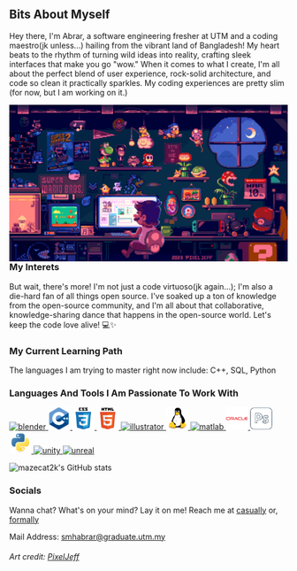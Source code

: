 ## Bits About Myself

Hey there, I'm Abrar, a software engineering fresher at UTM and a coding maestro(jk unless...) hailing from the vibrant land of Bangladesh! My heart beats to the rhythm of turning wild ideas into reality, crafting sleek interfaces that make you go "wow." When it comes to what I create, I'm all about the perfect blend of user experience, rock-solid architecture, and code so clean it practically sparkles. My coding experiences are pretty slim (for now, but I am working on it.)

<img align="right" src="https://github.com/mazecat2k/mazecat2k/blob/main/codingjeffgif.gif">


### My Interets                                                                                                                           

But wait, there's more! I'm not just a code virtuoso(jk again...); I'm also a die-hard fan of all things open source. I've soaked up a ton of knowledge from the open-source community, and I'm all about that collaborative, knowledge-sharing dance that happens in the open-source world. Let's keep the code love alive! 💻✨

### My Current Learning Path

The languages I am trying to master right now include: C++, SQL, Python

### Languages And Tools I Am Passionate To Work With
<p align="left">  <a href="https://www.blender.org/" target="_blank" rel="noreferrer"> <img src="https://download.blender.org/branding/community/blender_community_badge_white.svg" alt="blender" width="40" height="40"/> </a> <a href="https://www.w3schools.com/cpp/" target="_blank" rel="noreferrer"> <img src="https://raw.githubusercontent.com/devicons/devicon/master/icons/cplusplus/cplusplus-original.svg" alt="cplusplus" width="40" height="40"/> </a> <a href="https://www.w3schools.com/css/" target="_blank" rel="noreferrer"> <img src="https://raw.githubusercontent.com/devicons/devicon/master/icons/css3/css3-original-wordmark.svg" alt="css3" width="40" height="40"/> </a> <a href="https://www.w3.org/html/" target="_blank" rel="noreferrer"> <img src="https://raw.githubusercontent.com/devicons/devicon/master/icons/html5/html5-original-wordmark.svg" alt="html5" width="40" height="40"/> </a> <a href="https://www.adobe.com/in/products/illustrator.html" target="_blank" rel="noreferrer"> <img src="https://www.vectorlogo.zone/logos/adobe_illustrator/adobe_illustrator-icon.svg" alt="illustrator" width="40" height="40"/> </a> <a href="https://www.linux.org/" target="_blank" rel="noreferrer"> <img src="https://raw.githubusercontent.com/devicons/devicon/master/icons/linux/linux-original.svg" alt="linux" width="40" height="40"/> </a> <a href="https://www.mathworks.com/" target="_blank" rel="noreferrer"> <img src="https://upload.wikimedia.org/wikipedia/commons/2/21/Matlab_Logo.png" alt="matlab" width="40" height="40"/> </a> <a href="https://www.oracle.com/" target="_blank" rel="noreferrer"> <img src="https://raw.githubusercontent.com/devicons/devicon/master/icons/oracle/oracle-original.svg" alt="oracle" width="40" height="40"/> </a> <a href="https://www.photoshop.com/en" target="_blank" rel="noreferrer"> <img src="https://raw.githubusercontent.com/devicons/devicon/master/icons/photoshop/photoshop-line.svg" alt="photoshop" width="40" height="40"/> </a> <a href="https://www.python.org" target="_blank" rel="noreferrer"> <img src="https://raw.githubusercontent.com/devicons/devicon/master/icons/python/python-original.svg" alt="python" width="40" height="40"/> </a> <a href="https://unity.com/" target="_blank" rel="noreferrer"> <img src="https://www.vectorlogo.zone/logos/unity3d/unity3d-icon.svg" alt="unity" width="40" height="40"/> </a> <a href="https://unrealengine.com/" target="_blank" rel="noreferrer"> <img src="https://raw.githubusercontent.com/kenangundogan/fontisto/036b7eca71aab1bef8e6a0518f7329f13ed62f6b/icons/svg/brand/unreal-engine.svg" alt="unreal" width="40" height="40"/> </a> </p>

![mazecat2k's GitHub stats](https://github-readme-stats.vercel.app/api?username=mazecat2k&theme=merko&show_icons=true)

### Socials

Wanna chat? What's on your mind? Lay it on me!
Reach me at [casually](https://www.instagram.com/abrawr.r/) or, [formally](https://www.linkedin.com/in/abraralrashid/)

Mail Address: smhabrar@graduate.utm.my

###### Art credit: [PixelJeff](https://artstation.com/artwork/8ldGwO)

